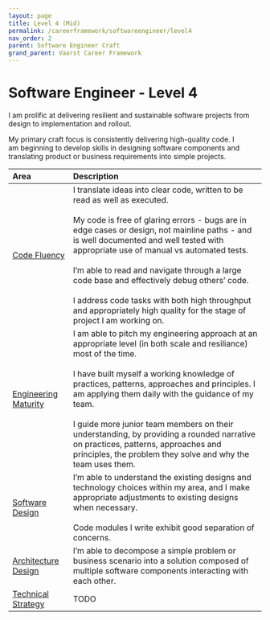 ```yaml
---
layout: page
title: Level 4 (Mid)
permalink: /careerframework/softwareengineer/level4
nav_order: 2
parent: Software Engineer Craft
grand_parent: Vaarst Career Framework
---
```


# Software Engineer - Level 4

I am prolific at delivering resilient and sustainable software projects from design to implementation and rollout.

My primary craft focus is consistently delivering high-quality code. I am beginning to develop skills in designing software components and translating product or business requirements into simple projects.			


|Area          | Description       |
|:-------------|:------------------|
| [Code Fluency](/careerframework/softwareengineer#code-fluency) | I translate ideas into clear code, written to be read as well as executed. <br><br> My code is free of glaring errors - bugs are in edge cases or design, not mainline paths - and is well documented and well tested with appropriate use of manual vs automated tests. <br><br> I’m able to read and navigate through a large code base and effectively debug others’ code. <br><br> I address code tasks with both high throughput and appropriately high quality for the stage of project I am working on. |
| [Engineering Maturity](/careerframework/softwareengineer#engineering-maturity) | I am able to pitch my engineering approach at an appropriate level (in both scale and resiliance) most of the time. <br><br> I have built myself a working knowledge of practices, patterns, approaches and principles. I am applying them daily with the guidance of my team. <br><br> I guide more junior team members on their understanding, by providing a rounded narrative on practices, patterns, approaches and principles, the problem they solve and why the team uses them. |
| [Software Design](/careerframework/softwareengineer#software-design) | I’m able to understand the existing designs and technology choices within my area, and I make appropriate adjustments to existing designs when necessary. <br><br> Code modules I write exhibit good separation of concerns. |
| [Architecture Design](/careerframework/softwareengineer#architecture-design) | I’m able to decompose a simple problem or business scenario into a solution composed of multiple software components interacting with each other. |
| [Technical Strategy](/careerframework/softwareengineer#technical-strategy) | TODO |
